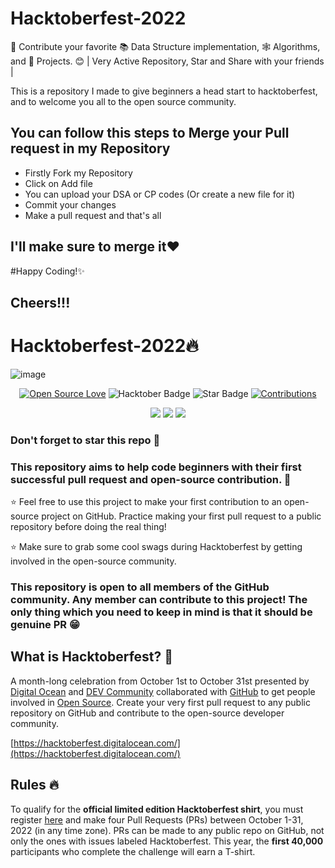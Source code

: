 # Hacktoberfest-2022
🌱 Contribute your favorite 📚 Data Structure implementation, 🕸 Algorithms, and 🎲 Projects. 😊 | Very Active Repository, Star and Share with your friends |

This is a repository I made to give beginners a head start to hacktoberfest, and to welcome you all to the open source community.

## You can follow this steps to Merge your Pull request in my Repository

- Firstly Fork my Repository
- Click on Add file
- You can upload your DSA or CP codes (Or create a new file for it)
- Commit your changes
- Make a pull request and that's all

## I'll make sure to merge it❤

#Happy Coding!✨
## Cheers!!!


#  Hacktoberfest-2022🔥
![image](https://user-images.githubusercontent.com/70385488/192114009-0830321a-d227-4a4d-8411-6c03b54d7ce6.png)

<div align="center">

[![Open Source Love](https://firstcontributions.github.io/open-source-badges/badges/open-source-v1/open-source.svg)](https://github.com/VG-1/PlaylistAdda)
<img src="https://img.shields.io/badge/HacktoberFest-2022-blueviolet" alt="Hacktober Badge"/>
<img src="https://img.shields.io/static/v1?label=%E2%AD%90&message=If%20Useful&style=style=flat&color=BC4E99" alt="Star Badge"/>
<a href="https://github.com/Arunim313" ><img src="https://img.shields.io/badge/Contributions-welcome-green.svg?style=flat&logo=github" alt="Contributions" /></a>

</div>
<div align="center">
    <p>
	    <a name="stars"><img src="https://img.shields.io/github/stars/Arunim313/Hackto.py?style=for-the-badge"></a>
	    <a name="forks"><img src="https://img.shields.io/github/forks/Arunim313/Hackto.py?logoColor=green&style=for-the-badge"></a>
	    <a name="contributions"><img src="https://img.shields.io/github/contributors/Arunim313/Hackto.py?logoColor=green&style=for-the-badge"></a>
    </p>
</div>

### Don't forget to star this repo 🤗

### This repository aims to help code beginners with their first successful pull request and open-source contribution. :partying_face:

:star: Feel free to use this project to make your first contribution to an open-source project on GitHub. Practice making your first pull request to a public repository before doing the real thing!

:star: Make sure to grab some cool swags during Hacktoberfest by getting involved in the open-source community.

### This repository is open to all members of the GitHub community. Any member can contribute to this project! The only thing which you need to keep in mind is that it should be genuine PR :grin:

## What is Hacktoberfest? :thinking:
A month-long celebration from October 1st to October 31st presented by [Digital Ocean](https://hacktoberfest.digitalocean.com/) and [DEV Community](https://dev.to/) collaborated with [GitHub](https://github.com/blog/2433-celebrate-open-source-this-october-with-hacktoberfest) to get people involved in [Open Source](https://github.com/open-source). Create your very first pull request to any public repository on GitHub and contribute to the open-source developer community.

[https://hacktoberfest.digitalocean.com/](https://hacktoberfest.digitalocean.com/)

## Rules :fire:
To qualify for the __official limited edition Hacktoberfest shirt__, you must register [here](https://hacktoberfest.digitalocean.com/) and make four Pull Requests (PRs) between October 1-31, 2022 (in any time zone). PRs can be made to any public repo on GitHub, not only the ones with issues labeled Hacktoberfest. This year, the __first 40,000__ participants who complete the challenge will earn a T-shirt.

